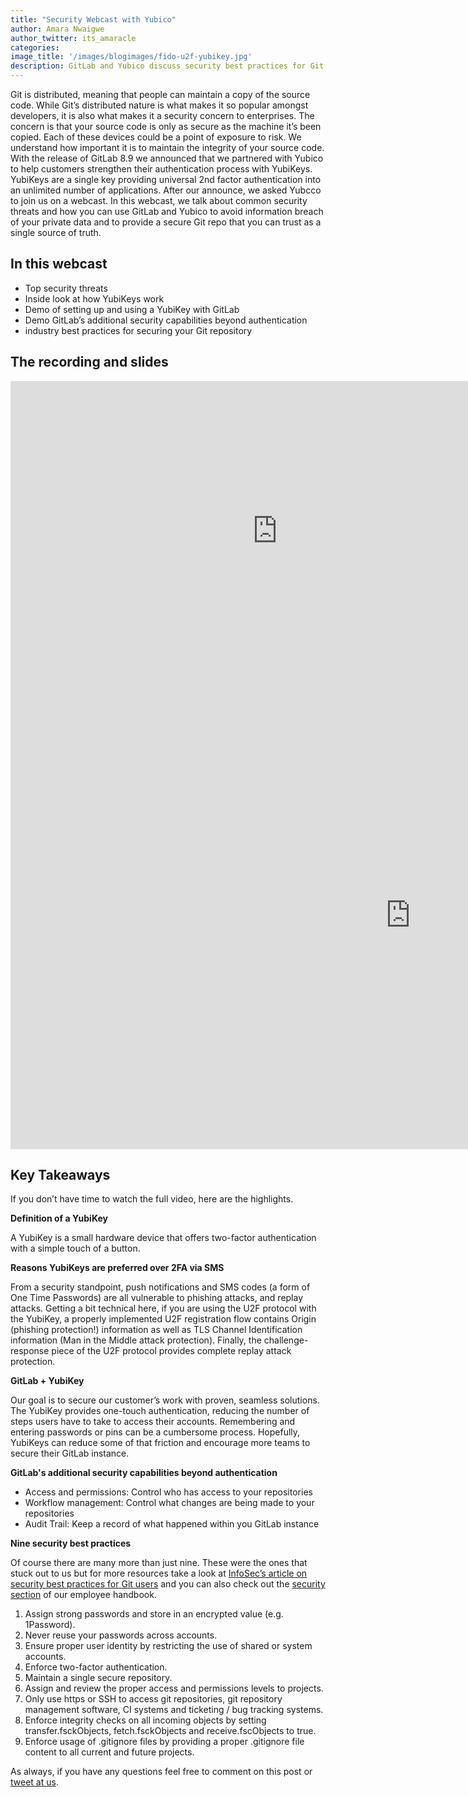 ```yaml
---
title: "Security Webcast with Yubico"
author: Amara Nwaigwe
author_twitter: its_amaracle 
categories: 
image_title: '/images/blogimages/fido-u2f-yubikey.jpg'
description: GitLab and Yubico discuss security best practices for Git users.
---
```


Git is distributed, meaning that people can maintain a copy of the source code. While Git’s distributed nature is what makes it so
popular amongst developers, it is also what makes it a security concern to enterprises. The concern is that your source code is only
as secure as the machine it’s been copied. Each of these devices could be a point of exposure to risk. We understand how important it 
is to maintain the integrity of your source code. With the release of GitLab 8.9 we announced that we partnered with Yubico to help 
customers strengthen their authentication process with YubiKeys. YubiKeys are a single key providing universal 2nd factor 
authentication into an unlimited number of applications. After our announce, we asked Yubcco to join us on a webcast. In this 
webcast, we talk about common security threats and how you can use GitLab and Yubico to avoid information breach of your private data 
and to provide a secure Git repo that you can trust as a single source of truth.

<!-- more -->

## In this webcast

- Top security threats
-  Inside look at how YubiKeys work
- Demo of setting up and using a YubiKey with GitLab
- Demo GitLab’s additional security capabilities beyond authentication
- industry best practices for securing your Git repository

## The recording and slides 

<iframe width="853" height="480" src="https://www.youtube.com/embed/pO9-7R3N5Ok" frameborder="0" allowfullscreen></iframe>

<iframe src="https://docs.google.com/presentation/d/175zQz9CcQf3fQ65rbYFH_ysgllEkXrtnjYpAH_CDcrc/embed?start=false&loop=false&delayms=5000" frameborder="0" width="1280" height="749" allowfullscreen="true" mozallowfullscreen="true" webkitallowfullscreen="true"></iframe>

## Key Takeaways

If you don’t have time to watch the full video, here are the highlights.

**Definition of a YubiKey**

A YubiKey is a small hardware device that offers two-factor authentication with a simple touch of a button.

**Reasons YubiKeys are preferred over 2FA via SMS**

From a security standpoint, push notifications and SMS codes (a form of One Time Passwords) are all vulnerable to phishing attacks, 
and replay attacks. Getting a bit technical here, if you are using the U2F protocol with the YubiKey, a properly implemented U2F 
registration flow contains Origin (phishing protection!) information as well as TLS Channel Identification information (Man in the 
Middle attack protection). Finally, the challenge-response piece of the U2F protocol provides complete replay attack protection.

**GitLab + YubiKey** 

Our goal is to secure our customer’s work with proven, seamless solutions. The YubiKey provides one-touch authentication, reducing 
the number of steps users have to take to access their accounts. Remembering and entering passwords or pins can be a cumbersome 
process. Hopefully, YubiKeys can reduce some of that friction and encourage more teams to secure their GitLab instance.

**GitLab's additional security capabilities beyond authentication**

- Access and permissions: Control who has access to your repositories
- Workflow management: Control what changes are being made to your repositories
- Audit Trail: Keep a record of what happened within you GitLab instance

**Nine security best practices**

Of course there are many more than just nine. These were the ones that stuck out to us but for more resources take a look at 
[InfoSec’s article on security best practices for Git users](http://resources.infosecinstitute.com/security-best-practices-for-git-users/) and you can also check out the [security section](https://about.gitlab.com/handbook/security/) of our employee handbook.

1. Assign strong passwords and store in an encrypted value (e.g. 1Password).
2. Never reuse your passwords across accounts.
3. Ensure proper user identity by restricting the use of shared or system accounts.
4. Enforce two-factor authentication.
5. Maintain a single secure repository.
6. Assign and review the proper access and permissions levels to projects.
7. Only use https or SSH to access git repositories, git repository management software, CI systems and ticketing / bug tracking systems.
8. Enforce integrity checks on all incoming objects by setting transfer.fsckObjects, fetch.fsckObjects and receive.fscObjects to true.
9. Enforce usage of .gitignore files by providing a proper .gitignore file content to all current and future projects.

As always, if you have any questions feel free to comment on this post or [tweet at us](twitter.com/gitlab?lang=en). 